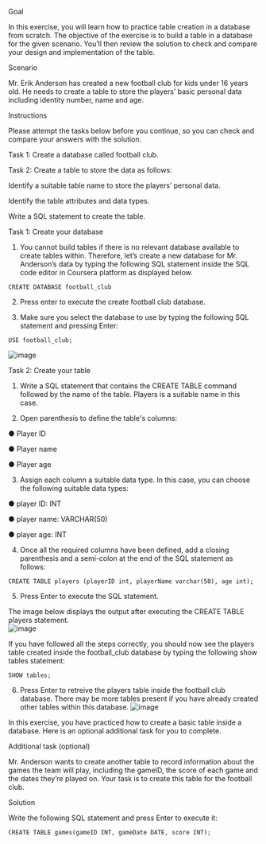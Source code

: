 Goal

In this exercise, you will learn how to practice table creation in a database from scratch. The objective of the exercise is to build a table in a database for the given scenario. You’ll then review the solution to check and compare your design and implementation of the table.  

Scenario

Mr. Erik Anderson has created a new football club for kids under 16 years old. He needs to create a table to store the players’ basic personal data including identity number, name and age.

Instructions

Please attempt the tasks below before you continue, so you can check and compare your answers with the solution.

Task 1: Create a database called football club.

Task 2: Create a table to store the data as follows:

Identify a suitable table name to store the players’ personal data. 

Identify the table attributes and data types.

Write a SQL statement to create the table.


Task 1: Create your database

1. You cannot build tables if there is no relevant database available to create tables within. Therefore, let’s create a new database for Mr. Anderson’s data by typing the following SQL statement inside the SQL code editor in Coursera platform as displayed below.
```
CREATE DATABASE football_club
```
2. Press enter to execute the create football club database.

3. Make sure you select the database to use by typing the following SQL statement and pressing Enter:
```
USE football_club; 
```
![image](https://github.com/janaom/Meta-Database-Engineer-Professional-Certificate/assets/83917694/99a39125-2f83-4a72-9cbc-5a5c2b84d4de)


Task 2: Create your table

1. Write a SQL statement that contains the CREATE TABLE command followed by the name of the table. Players is a suitable name in this case.

2. Open parenthesis to define the table's columns:  

●	Player ID

●	Player name

●	Player age

3. Assign each column a suitable data type. In this case, you can choose the following suitable data types:

●	player ID: INT

●	player name: VARCHAR(50)

●	player age: INT

4. Once all the required columns have been defined, add a closing parenthesis and a semi-colon at the end of the SQL statement as follows:
```
CREATE TABLE players (playerID int, playerName varchar(50), age int);
```
5. Press Enter to execute the SQL statement.

The image below displays the output after executing the CREATE TABLE players statement.       
![image](https://github.com/janaom/Meta-Database-Engineer-Professional-Certificate/assets/83917694/44d32f83-ed82-4417-90fa-e90f5b15ed29)


If you have followed all the steps correctly, you should now see the players table created inside the football_club database by typing the following show tables statement:
```
SHOW tables;
```
6. Press Enter to retreive the players table inside the football club database.  There may be more tables present if you have already created other tables within this database. 
![image](https://github.com/janaom/Meta-Database-Engineer-Professional-Certificate/assets/83917694/42b37324-4043-4061-8d84-bdd306a92a1b)


In this exercise, you have practiced how to create a basic table inside a database. Here is an optional additional task for you to complete.


Additional task (optional)

Mr. Anderson wants to create another table to record information about the games the team will play, including the gameID, the score of each game and the dates they’re played on. Your task is to create this table for the football club.


Solution

Write the following SQL statement and press Enter to execute it:
```
CREATE TABLE games(gameID INT, gameDate DATE, score INT);
```
